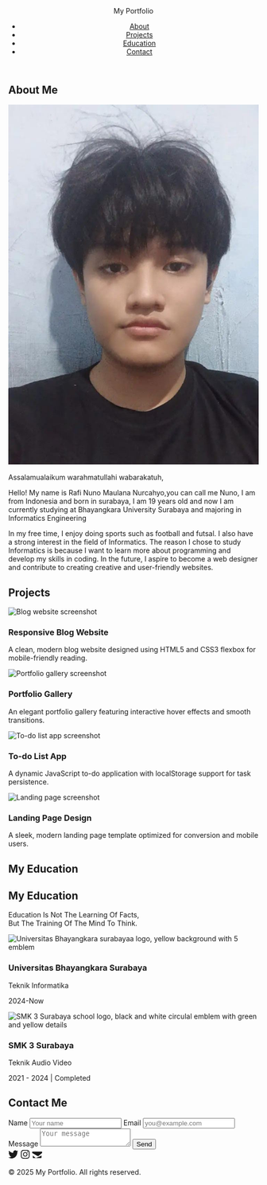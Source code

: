 <!DOCTYPE html>
<html lang="en">
<head>
<meta charset="UTF-8" />
<meta name="viewport" content="width=device-width, initial-scale=1, maximum-scale=1" />
<title>My Portfolio</title>
<link rel="stylesheet" href="portofolio.css">
</head>
<body>
<header>
  <div class="container">
    <nav>
      <div class="logo">My Portfolio</div>
      <ul>
        <li><a href="#about" aria-label="Navigate to About section">About</a></li>
        <li><a href="#projects" aria-label="Navigate to Projects section">Projects</a></li>
        <li><a href="#Education" aria-label="Navigate to Educationsection">Education</a></li>
        <li><a href="#Contact" aria-label="Navigate to Contact section">Contact</a></li>
      </ul>
    </nav>
  </div>
</header>
<main>
  <section id="about" aria-label="About Me">
    <h2 class="section-title">About Me</h2>
    <div class="about-content">
      <img src="Gambar WhatsApp 2025-04-30 pukul 22.21.11_8d080b31.jpg" alt="Portrait of me" />
      <p>Assalamualaikum warahmatullahi wabarakatuh, </p>
      <p>Hello! My name is Rafi Nuno Maulana Nurcahyo,you can call me Nuno, I am from Indonesia and born in surabaya, I am 19 years old and now I am currently studying at Bhayangkara University Surabaya and majoring in Informatics Engineering </p>
      <p>In my free time, I enjoy doing sports such as football and futsal. I also have a strong interest in the field of Informatics. The reason I chose to study Informatics is because I want to learn more about programming and develop my skills in coding. In the future, I aspire to become a web designer and contribute to creating creative and user-friendly websites.</p>
    </div>
  </section>

  <section id="projects" aria-label="My Projects">
    <h2 class="section-title">Projects</h2>
    <div class="projects-grid">
      <article class="project-card" tabIndex="0" aria-label="Project: Responsive Blog Website">
        <img class="project-img" src="https://images.pexels.com/photos/261628/pexels-photo-261628.jpeg?auto=compress&cs=tinysrgb&dpr=2&h=160" alt="Blog website screenshot" />
        <div class="project-desc">
          <h3>Responsive Blog Website</h3>
          <p>A clean, modern blog website designed using HTML5 and CSS3 flexbox for mobile-friendly reading.</p>
        </div>
      </article>
      <article class="project-card" tabIndex="0" aria-label="Project: Portfolio Gallery">
        <img class="project-img" src="https://images.pexels.com/photos/2897326/pexels-photo-2897326.jpeg?auto=compress&cs=tinysrgb&dpr=2&h=160" alt="Portfolio gallery screenshot" />
        <div class="project-desc">
          <h3>Portfolio Gallery</h3>
          <p>An elegant portfolio gallery featuring interactive hover effects and smooth transitions.</p>
        </div>
      </article>
      <article class="project-card" tabIndex="0" aria-label="Project: To-do List App">
        <img class="project-img" src="https://images.pexels.com/photos/669615/pexels-photo-669615.jpeg?auto=compress&cs=tinysrgb&dpr=2&h=160" alt="To-do list app screenshot" />
        <div class="project-desc">
          <h3>To-do List App</h3>
          <p>A dynamic JavaScript to-do application with localStorage support for task persistence.</p>
        </div>
      </article>
      <article class="project-card" tabIndex="0" aria-label="Project: Landing Page Design">
        <img class="project-img" src="https://images.pexels.com/photos/1181671/pexels-photo-1181671.jpeg?auto=compress&cs=tinysrgb&dpr=2&h=160" alt="Landing page screenshot" />
        <div class="project-desc">
          <h3>Landing Page Design</h3>
          <p>A sleek, modern landing page template optimized for conversion and mobile users.</p>
        </div>
      </article>
    </div>
  </section>

  <section id="Education" aria-label="My Education">
    <h2 class="section-title">My Education</h2>
    <div class="Education-grid">
        <body class="bg-[#e3f0fb] min-h-screen flex flex-col items-center justify-center p-4">
            <div class="text-center max-w-md w-full">
             <h2 class="text-2xl sm:text-3xl font-semibold mb-2 flex justify-center items-center gap-2 text-black">
              <i class="fas fa-graduation-cap">
              </i>
              <span>
               My
              </span>
              <span class="text-purple-800 font-bold">
               Education
              </span>
             </h2>
             <p class="text-black text-base sm:text-lg mb-6 font-normal">
              Education Is Not The Learning Of Facts,
              <br/>
              But The Training Of The Mind To Think.
             </p>
             <div class="space-y-4">
              <div class="flex items-center bg-white rounded-md shadow-md p-3">
               <img alt="Universitas Bhayangkara surabayaa logo, yellow background with 5 emblem" class="w-16 h-16 object-contain rounded-sm" height="51" weidth="40" src="https://t-2.tstatic.net/tribunnewswiki/foto/bank/images/universitas-bhayangkara-surabaya.jpg" width="60"/>
               <div class="ml-4 text-left">
                <h3 class="text-blue-900 font-semibold text-base sm:text-lg">
                 Universitas Bhayangkara Surabaya
                </h3>
                <p class="text-blue-600 text-xs sm:text-sm font-medium">
                  Teknik Informatika
                </p>
                <p class="text-green-700 text-xs sm:text-sm font-semibold">
                 2024-Now 
                </p>
               </div>
              </div>
              <div class="flex items-center bg-white rounded-md shadow-md p-3">
               <img alt="SMK 3 Surabaya school logo, black and white circulal emblem with green and yellow details" class="w-16 h-16 object-contain rounded-sm" height="80" src="https://th.bing.com/th/id/R.d69601bcbc429a0db25c3c915865fdf2?rik=ddVGTehdphpEIA&riu=http%3a%2f%2f4.bp.blogspot.com%2f-BHaarwMk3_k%2fUOk3d_zMDnI%2fAAAAAAAAAFI%2f3svPn6RvUCY%2fs1600%2flogo%2bsmk.png&ehk=ZIgr8kP4nBm4yhXDuDZkWZzro4GlzNXg97%2bMmts%2bM%2f8%3d&risl=&pid=ImgRaw&r=0" width="60"/>
               <div class="ml-4 text-left">
                <h3 class="text-blue-900 font-semibold text-base sm:text-lg">
                 SMK 3 Surabaya
                </h3>
                <p class="text-green-600 text-xs sm:text-sm font-medium">
                 Teknik Audio Video
                </p>
                <p class="text-green-700 text-xs sm:text-sm font-semibold">
                 2021 - 2024 | Completed
                </p>
               </div>
              </div>
             </div>
           </div>
          </body>
    </div>
  
  </section>
  <section id="Contact" aria-label="Contact Me">
    <h2 class="section-title">Contact Me</h2>
    <form class="contact-form" id="contactForm" aria-live="polite">
      <label for="name">Name</label>
      <input type="text" id="name" name="name" required aria-required="true" placeholder="Your name" />
      <label for="email">Email</label>
      <input type="email" id="email" name="email" required aria-required="true" placeholder="you@example.com" />
      <label for="message">Message</label>
      <textarea id="message" name="message" required aria-required="true" placeholder="Your message"></textarea>
      <button type="submit" class="btn-submit" aria-label="Send message">Send</button>
    </form>
  </section>

</main>

<footer>
  <div class="container">
    <div class="social-links" aria-label="Social media links">
      <a href="https://github.com/rapinuno" target="_blank" rel="noopener" aria-label="Twitter"><svg height="20" width="20" fill="currentColor" viewBox="0 0 512 512" aria-hidden="true"><path d="M459.4 151.7c.3 4.5.3 9.1.3 13.6 0 138.7-105.6 298.8-298.8 298.8-59.5 0-114.9-17.2-161.5-47 8.4 1 17 1.6 25.7 1.6 49.3 0 94.7-16.8 130.8-45.1-46.1-1-84.8-31.2-98.2-72.9 6.4 1 13 1.6 19.8 1.6 9.5 0 18.7-1.3 27.5-3.7-48.1-9.7-84.3-52-84.3-102.7v-1.3c14 7.8 30.1 12.6 47.2 13.2-28.1-18.7-46.7-50.7-46.7-87-0-19.2 5.2-37.1 14.3-52.5 51.7 63.4 129 104.9 216.2 109.3-1.8-7.5-2.7-15.3-2.7-23.4 0-56.9 46.1-103 103-103 29.6 0 56.4 12.5 75.2 32.9 23.4-4.5 45.5-13.1 65.3-24.9-7.7 24.1-24.1 44.4-45.6 57.1 20.7-2.3 40.5-7.9 58.8-15.9-13.8 20.4-31.2 38.4-51.3 52.7z"/></svg></a>
      <a href="https://instagram.com/rafinunomn_" target="_blank" rel="noopener" aria-label="Instagram"><svg height="20" width="20" fill="currentColor" viewBox="0 0 448 512" aria-hidden="true"><path d="M224.1 141c-63.6 0-114.9 51.3-114.9 114.9s51.3 114.9 114.9 114.9 114.9-51.3 114.9-114.9-51.3-114.9-114.9-114.9zm0 189.6c-41.2 0-74.7-33.5-74.7-74.7 0-41.2 33.5-74.7 74.7-74.7 41.2 0 74.7 33.5 74.7 74.7 0 41.2-33.5 74.7-74.7 74.7zm146.4-194.3c0 14.9-12 26.9-26.9 26.9-14.9 0-26.9-12-26.9-26.9s12-26.9 26.9-26.9c14.9 0 26.9 12 26.9 26.9zm76.1 27.2c-1.7-35.9-9.9-67.7-36.3-93.9-26.4-26.4-58-34.6-93.9-36.3-37-2.1-147.9-2.1-184.9 0-35.9 1.7-67.7 9.9-93.9 36.3s-34.6 58-36.3 93.9c-2.1 37-2.1 147.9 0 184.9 1.7 35.9 9.9 67.7 36.3 93.9 26.4 26.4 58 34.6 93.9 36.3 37 2.1 147.9 2.1 184.9 0 35.9-1.7 67.7-9.9 93.9-36.3 26.4-26.4 34.6-58 36.3-93.9 2.1-37 2.1-147.9 0-184.9zM398.8 388c-7.8 19.5-23 34.7-42.5 42.5-29.5 11.7-99.5 9-132.3 9s-102.7 2.6-132.3-9c-19.5-7.8-34.7-23-42.5-42.5-11.7-29.5-9-99.5-9-132.3s-2.6-102.7 9-132.3c7.8-19.5 23-34.7 42.5-42.5 29.5-11.7 99.5-9 132.3-9s102.7-2.6 132.3 9c19.5 7.8 34.7 23 42.5 42.5 11.7 29.5 9 99.5 9 132.3s2.7 102.7-9 132.3z"/></svg></a>
      <a href="mailto:email@example.com" target="_blank" rel="noopener" aria-label="Email"><svg height="20" width="20" fill="currentColor" viewBox="0 0 512 512" aria-hidden="true"><path d="M502.3 190.8 327.4 338.4c-15.9 13.3-39.1 13.3-55 0L9.7 190.8C3.7 186.2 0 179 0 171.3v-33.4c0-13.3 10.7-24 24-24h464c13.3 0 24 10.7 24 24v33.4c0 7.7-3.7 14.9-9.7 19.5zM480 320v96c0 17.7-14.3 32-32 32H64c-17.7 0-32-14.3-32-32v-96l128 106.7c21.1 17.6 52.9 17.6 74 0L480 320z"/></svg></a>
    </div>
    <p>© 2025 My Portfolio. All rights reserved.</p>
  </div>
</footer>

<script>
  // Contact form handling
  document.getElementById('contactForm').addEventListener('submit', function(e){
    e.preventDefault();
    const name = e.target.name.value.trim();
    const email = e.target.email.value.trim();
    const message = e.target.message.value.trim();

    if(name && email && message){
      alert('Thank you, ' + name + '! Your message has been sent.');
      e.target.reset();
    } else {
      alert('Please fill out all fields.');
    }
  });
</script>
</body>
</html>

